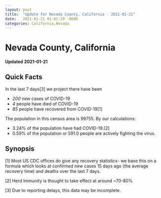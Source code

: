 ```yaml
---
layout: post
title:  "Update for Nevada County, California - 2021-01-21"
date:   2021-01-21 01:01:29 -0600
categories: California,Nevada
---
```


# Nevada County, California
#### Updated 2021-01-21

## Quick Facts

In the last 7 days[3] we project there have been
- *200* new cases of COVID-19
- *4* people have died of COVID-19
- *85* people have recovered from COVID-19[1]

The population in this census area is 99755. By our calculations:
- 3.24% of the population have had COVID-19.[2]
- 0.59% of the population or 591.0 people are actively fighting the virus.

## Synopsis




[1] Most US CDC offices do give any recovery statistics- we base this on a formula which looks at confirmed new cases
15 days ago (the average recovery time) and deaths over the last 7 days.

[2] Herd Immunity is thought to take effect at around ~70-80%

[3] Due to reporting delays, this data may be incomplete.
 
    